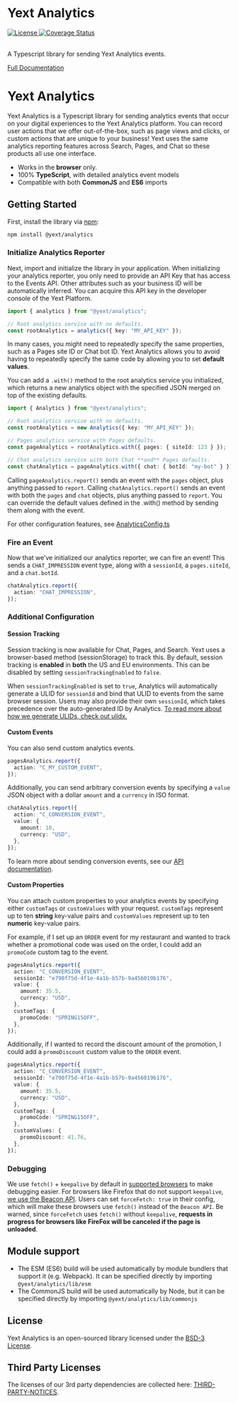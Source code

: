 # Yext Analytics

<div>
  <a href="./LICENSE">
    <img src="https://img.shields.io/badge/License-BSD%203--Clause-blue.svg" alt="License"/>
  </a>
  <a href='https://coveralls.io/github/yext/analytics?branch=main'>
    <img src='https://coveralls.io/repos/github/yext/analytics/badge.svg?branch=main' alt='Coverage Status' />
  </a>
</div>
<br>

A Typescript library for sending Yext Analytics events.

[Full Documentation](./docs/analytics.md)

# Yext Analytics

Yext Analytics is a Typescript library for sending analytics events that occur on your digital experiences to the Yext Analytics platform. You can record user actions that we offer out-of-the-box, such as page views and clicks, or custom actions that are unique to your business! Yext uses the same analytics reporting features across Search, Pages, and Chat so these products all use one interface.

- Works in the **browser** only.
- 100% **TypeScript**, with detailed analytics event models
- Compatible with both **CommonJS** and **ES6** imports

## Getting Started

First, install the library via [npm](https://www.npmjs.com/get-npm):

```bash
npm install @yext/analytics
```

### Initialize Analytics Reporter

Next, import and initialize the library in your application. When initializing your analytics reporter, you only need to provide an API Key that has access to the Events API. Other attributes such as your business ID will be automatically inferred. You can acquire this API key in the developer console of the Yext Platform.

```ts
import { analytics } from "@yext/analytics";

// Root analytics service with no defaults.
const rootAnalytics = analytics({ key: "MY_API_KEY" });
```

In many cases, you might need to repeatedly specify the same properties, such as a Pages site ID or Chat bot ID. Yext Analytics allows you to avoid having to repeatedly specify the same code by allowing you to set **default values**.

You can add a `.with()` method to the root analytics service you initialized, which returns a new analytics object with the specified JSON merged on top of the existing defaults.

```ts
import { Analytics } from "@yext/analytics";

// Root analytics service with no defaults.
const rootAnalytics = new Analytics({ key: "MY_API_KEY" });

// Pages analytics service with Pages defaults.
const pageAnalytics = rootAnalytics.with({ pages: { siteId: 123 } });

// Chat analytics service with both Chat **and** Pages defaults.
const chatAnalytics = pageAnalytics.with({ chat: { botId: "my-bot" } });
```

Calling `pageAnalytics.report()` sends an event with the `pages` object, plus anything passed to `report`. Calling `chatAnalytics.report()` sends an event with both the `pages` and `chat` objects, plus anything passed to `report`. You can override the default values defined in the .with() method by sending them along with the event.

For other configuration features, see [AnalyticsConfig.ts](/docs/analytics.analyticsconfig.md)

### Fire an Event

Now that we’ve initialized our analytics reporter, we can fire an event! This sends a `CHAT_IMPRESSION` event type, along with a `sessionId`, a `pages.siteId`, and a `chat.botId`.

```ts
chatAnalytics.report({
  action: "CHAT_IMPRESSION",
});
```

### Additional Configuration

#### Session Tracking

Session tracking is now available for Chat, Pages, and Search. Yext uses a browser-based method (sessionStorage) to track this. By default, session tracking is **enabled** in **both** the US and EU environments. This can be disabled by setting `sessionTrackingEnabled` to `false`.

When `sessionTrackingEnabled` is set to `true`, Analytics will automatically generate a ULID for `sessionId` and bind that ULID to events from the same browser session. Users may also provide their own `sessionId`, which takes precedence over the auto-generated ID by Analytics. [To read more about how we generate ULIDs, check out ulidx.](https://github.com/perry-mitchell/ulidx)

#### Custom Events

You can also send custom analytics events.

```ts
pagesAnalytics.report({
  action: "C_MY_CUSTOM_EVENT",
});
```

Additionally, you can send arbitrary conversion events by specifying a `value` JSON object with a dollar `amount` and a `currency` in ISO format.

```ts
chatAnalytics.report({
  action: "C_CONVERSION_EVENT",
  value: {
    amount: 10,
    currency: "USD",
  },
});
```

To learn more about sending conversion events, see our [API documentation](https://hitchhikers.yext.com/docs/eventsapis/events/events#operation/sendEvents).

#### Custom Properties

You can attach custom properties to your analytics events by specifying either `customTags` or `customValues` with your request. `customTags` represent up to ten **string** key-value pairs and `customValues` represent up to ten **numeric** key-value pairs.

For example, if I set up an `ORDER` event for my restaurant and wanted to track whether a promotional code was used on the order, I could add an `promoCode` custom tag to the event.

```ts
pagesAnalytics.report({
  action: "C_CONVERSION_EVENT",
  sessionId: "e790f75d-4f1e-4a1b-b57b-9a456019b176",
  value: {
    amount: 35.5,
    currency: "USD",
  },
  customTags: {
    promoCode: "SPRING15OFF",
  },
});
```

Additionally, if I wanted to record the discount amount of the promotion, I could add a `promoDiscount` custom value to the `ORDER` event.

```ts
pagesAnalytics.report({
  action: "C_CONVERSION_EVENT",
  sessionId: "e790f75d-4f1e-4a1b-b57b-9a456019b176",
  value: {
    amount: 35.5,
    currency: "USD",
  },
  customTags: {
    promoCode: "SPRING15OFF",
  },
  customValues: {
    promoDiscount: 41.76,
  },
});
```

### Debugging

We use `fetch()` + `keepalive` by default in [supported browsers](https://developer.mozilla.org/en-US/docs/Web/API/fetch) to make debugging easier. For browsers like Firefox that do not support `keepalive`, [we use the Beacon API](https://developer.mozilla.org/en-US/docs/Web/API/Beacon_API). Users can set `forceFetch: true` in their config, which will make these browsers use `fetch()` instead of the `Beacon API`. Be warned, since `forceFetch` uses `fetch()` without `keepalive`, **requests in progress for browsers like FireFox will be canceled if the page is unloaded**.

## Module support

- The ESM (ES6) build will be used automatically by module bundlers that support it (e.g. Webpack). It can be specified directly by importing `@yext/analytics/lib/esm`
- The CommonJS build will be used automatically by Node, but it can be specified directly by importing `@yext/analytics/lib/commonjs`

## License

Yext Analytics is an open-sourced library licensed under the [BSD-3 License](./LICENSE).

## Third Party Licenses

The licenses of our 3rd party dependencies are collected here: [THIRD-PARTY-NOTICES](./THIRD-PARTY-NOTICES).
